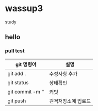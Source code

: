 # wassup3
study

## hello

### pull test


|git 명령어| 설명 |
|-------|--------|
|git add . | 수정사항 추가 |
|git status| 상태확인 |
|git commit -m '' | 커밋 |
|git push | 원격저장소에 업로드 |
